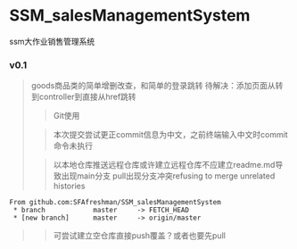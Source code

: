 # SSM_salesManagementSystem
ssm大作业销售管理系统
### v0.1
> goods商品类的简单增删改查，和简单的登录跳转
>待解决：添加页面从转到controller到直接从href跳转
> >Git使用
> 
> >本次提交尝试更正commit信息为中文，之前终端输入中文时commit命令未执行
>
> >以本地仓库推送远程仓库或许建立远程仓库不应建立readme.md导致出现main分支
> > pull出现分支冲突refusing to merge unrelated histories
> 
```
From github.com:SFAfreshman/SSM_salesManagementSystem
 * branch            master     -> FETCH_HEAD
 * [new branch]      master     -> origin/master
```
> >可尝试建立空仓库直接push覆盖？或者也要先pull
